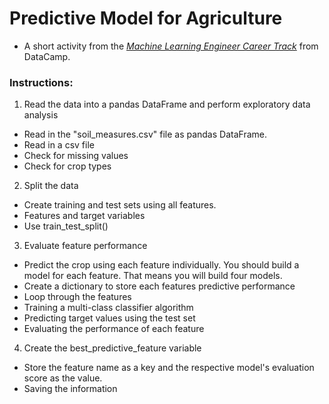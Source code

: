 # Predictive Model for Agriculture
- A short activity from the *[Machine Learning Engineer Career Track](https://app.datacamp.com/learn/career-tracks/machine-learning-engineer)* from DataCamp.

### **Instructions:**
1. Read the data into a pandas DataFrame and perform exploratory data analysis
- Read in the "soil_measures.csv" file as pandas DataFrame.
- Read in a csv file
- Check for missing values
- Check for crop types

2. Split the data
- Create training and test sets using all features.
- Features and target variables
- Use train_test_split()

3. Evaluate feature performance
- Predict the crop using each feature individually. You should build a model for each feature. That means you will build four models.
- Create a dictionary to store each features predictive performance
- Loop through the features
- Training a multi-class classifier algorithm
- Predicting target values using the test set
- Evaluating the performance of each feature

4. Create the best_predictive_feature variable
- Store the feature name as a key and the respective model's evaluation score as the value.
- Saving the information
